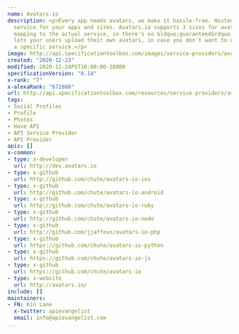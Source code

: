```yaml
---
name: Avatars.io
description: <p>Every app needs avatars, we make it hassle-free. Hosted user avatar
  service for your apps and sites. Avatars.io supports 3 sizes for avatars. We are
  mapping to the actual service, so there's no &ldquo;guaranteed&rdquo; size. Avatars.io
  lets your users upload their own avatars, in case you don't want to use one from
  a specific service.</p>
image: http://api.specificationtoolbox.com/images/service-providers/avatars-io.jpg
created: "2020-12-23"
modified: 2020-12-24PST10:00:00-28800
specificationVersion: "0.14"
x-rank: "7"
x-alexaRank: "672808"
url: http://api.specificationtoolbox.com/resources/service-providers/avatars-io/
tags:
- Social Profiles
- Profile
- Photos
- Have API
- API Service Provider
- API Provider
apis: []
x-common:
- type: x-developer
  url: http://dev.avatars.io
- type: x-github
  url: http://github.com/chute/avatars-io-ios
- type: x-github
  url: http://github.com/chute/avatars-io-android
- type: x-github
  url: http://github.com/chute/avatars-io-ruby
- type: x-github
  url: http://github.com/chute/avatars-io-node
- type: x-github
  url: http://github.com/jjaffeux/avatars-io-php
- type: x-github
  url: https://github.com/chute/avatars-io-python
- type: x-github
  url: https://github.com/chute/avatars-io-js
- type: x-github
  url: https://github.com/chute/avatars-io
- type: x-website
  url: http://avatars.io/
include: []
maintainers:
- FN: Kin Lane
  x-twitter: apievangelist
  email: info@apievangelist.com
...
```

